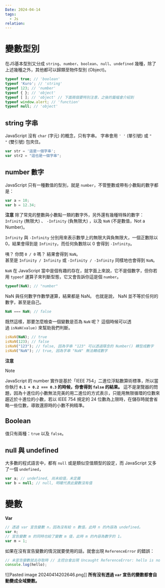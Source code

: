 ```yaml
---
Date: 2024-04-14
tags:
  - Js
relation:
---
```

# 變數型別
在JS基本型別又分成 `string`、`number`、`boolean`、`null`、`undefined` 幾種，除了上述幾種之外，其他都可以歸類至物件型別 (Object)。
```js
typeof true; // 'boolean' 
typeof 'Kuro'; // 'string' 
typeof 123; // 'number' 
typeof { }; // 'object' 
typeof [ ]; // 'object' // 下面兩個要特別注意，之後的篇幅會介紹到
typeof window.alert; // 'function'
typeof null; // 'object'
```
## string 字串
JavaScript 沒有 `char` (字元) 的概念，只有字串。 字串會用 `' '` (單引號) 或 `" "` (雙引號) 包夾住。
```js
var str = '這是一個字串'; 
var str2 = "這也是一個字串";
```
## number 數字
JavaScript 只有一種數值的型別，就是 `number`，不管整數或帶有小數點的數字都是：
```js
var a = 10;
var b = 12.34;
```
**注意**
除了常見的整數與小數點一類的數字外，另外還有幾種特殊的數字：  
`Infinity` (無限大) 、 `-Infinity` (負無限大) ，以及 `NaN` (不是數值，Not a Number)。

`Infinity` 與 `-Infinity` 分別用來表示數學上的無限大與負無限大，一個正數除以 0，結果會得到是 `Infinity`，而任何負數除以 0 會得到 `-Infinity`。

咦？ 你問 `0 / 0` 嗎？ 結果會得到 `NaN`。  
甚至是 `Infinity / Infinity` 或 `-Infinity / -Infinity` 同樣地也會得到 `NaN`。

`NaN` 在 JavaScript 當中是個有趣的存在，就字面上來說，它不是個數字，但你若用 `typeof` 運算子來判斷型態，它又會告訴你這是個 `number`。
```js
typeof(NaN); // "number"
```
NaN 與任何數字作數學運算，結果都是 NaN。 也就是說， NaN 並不等於任何的數字，甚至是自己。
```js
NaN === NaN; // false
```
既然這樣，那要怎麼檢查一個變數是否為 `NaN` 呢？ 這個時候可以透過 `isNaN(value)` 來幫助我們判斷。
```js
isNaN(NaN); // true 
isNaN(123); // false 
isNaN("123"); // false, 因為字串 "123" 可以透過隱含的 Number() 轉型成數字
isNaN("NaN"); // true, 因為字串 "NaN" 無法轉成數字
```
**注意**
>[!Note]
>JavaScript 的 number 實作是基於「IEEE 754」二進位浮點數算術標準，所以當你執行 **`0.1 + 0.2 === 0.3` 的時候，你會得到 `false` 的結果。**
>這不是瀏覽器的問題，因為十進位的小數無法完美的用二進位的方式表示，只能用無限循環的位數來趨近於十進位的小數，若以 IEEE 754 規定的 24 位數為上限時，在儲存時就會省略一些位數，導致還原時的小數不夠精準。
## Boolean
值只有兩種：`true` 以及 `false`。
## null 與 undefined
大多數的程式語言中，都有 `null` 或是類似空值類型的設定，而 JavaScript 又多了一個 `undefined`，
```js
var a; // undefined, 尚未給值，未定義 
var b = null; // null, 明確代表此變數沒有值
```
# 變數
**Var**
```js
// 透過 var 宣告變數 n，因為沒有給 n 數值，此時 n 的內容為 undefined。
var n;
// 宣告變數 m 的同時也給了變數 m 值，此時 m 的內容為數字的 1。 
var m = 1;
```
如果在沒有宣告變數的情況就要使用的話，就會出現 `ReferenceError` 的錯誤：
```js
// 未宣告變數就去存取時 // 主控台會出現 Uncaught ReferenceError: hello is not defined
console.log(hello);
```
![[Pasted image 20240414202646.png]]
**所有沒有透過 `var` 宣告的變數都會自動變成全域變數。**